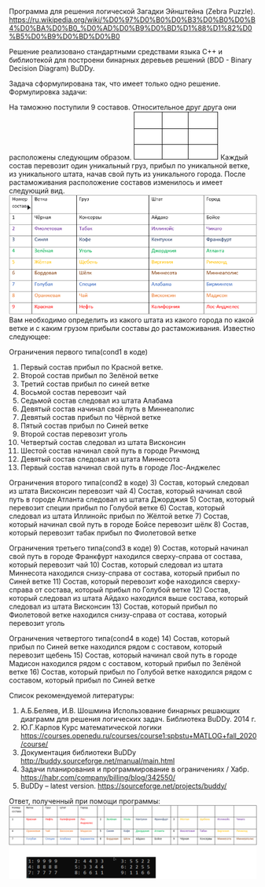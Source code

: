 Программа для решения логической Загадки Эйнштейна (Zebra Puzzle).
https://ru.wikipedia.org/wiki/%D0%97%D0%B0%D0%B3%D0%B0%D0%B4%D0%BA%D0%B0_%D0%AD%D0%B9%D0%BD%D1%88%D1%82%D0%B5%D0%B9%D0%BD%D0%B0

Решение реализовано стандартными средствами языка C++ и библиотекой для построени бинарных деревьев решений (BDD - Binary Decision Diagram) BuDDy.

Задача сформулирована так, что имеет только одно решение.
Формулировка задачи:

На таможню поступили 9 составов.
Относительное друг друга они расположены следующим образом.
![alt text](screenshots/3.png "")
Каждый состав перевозит один уникальный груз, прибыл по уникальной ветке, из уникального штата, начав свой путь из уникального города. 
После растаможивания расположение составов изменилось и имеет следующий вид.
![alt text](screenshots/1.png "")
Вам необходимо определить из какого штата из какого города по какой ветке и с каким грузом прибыли составы до растаможивания. Известно следующее:

Ограничения первого типа(cond1 в коде)
1)	Первый состав прибыл по Красной ветке.
2)	Второй состав прибыл по Зелёной ветке
3) 	Третий состав прибыл по синей ветке 
4) 	Восьмой состав перевозит чай
5) 	Седьмой состав следовал из штата Алабама
6)	Девятый состав начинал свой путь в Миннеаполис
7)	Девятый состав прибыл по Чёрной ветке 
8)	Пятый состав прибыл по Синей ветке
9)	Второй состав перевозит уголь
10)	Четвертый состав следовал из штата Висконсин
11)	Шестой состав начинал свой путь в городе Ричмонд
12)	Девятый состав следовал из штата Миннесота
13)	Первый состав начинал свой путь в городе Лос-Анджелес

Ограничения второго типа(cond2 в коде)
3) 	Состав, который следовал из штата Висконсин перевозит чай
4) 	Состав, который начинал свой путь в городе Атланта следовал из штата Джорджия
5)	Состав, который перевозит специи прибыл по Голубой ветке
6) 	Состав, который следовал из штата Иллинойс прибыл по Жёлтой ветке
7) 	Состав, который начинал свой путь в городе Бойсе перевозит шёлк
8) 	Состав, который перевозит табак прибыл по Фиолетовой ветке 


Ограничения третьего типа(cond3 в коде)
9)	Состав, который начинал свой путь в городе Франкфурт находился сверху-справа от состава, который перевозит чай
10) Состав, который следовал из штата Миннесота находился снизу-справа от состава, который прибыл по Синей ветке
11) Состав, который перевозит кофе находился сверху-справа от состава, который прибыл по Голубой ветке
12)	Состав, который следовал из штата Айдахо находился выше состава, который следовал из штата Висконсин
13)	Состав, который прибыл по Фиолетовой ветке находился снизу-справа от состава, который перевозит уголь

Ограничения четвертого типа(cond4 в коде)
14)	Состав, который прибыл по Синей ветке находился рядом с составом, который перевозит щебень
15)	Состав, который начинал свой путь в городе Мадисон находился рядом с составом, который прибыл по Зелёной ветке
16)	Состав, который прибыл по Голубой ветке находился рядом с составом, который прибыл по Синей ветке 	 

Список рекомендуемой литературы:
1)	А.Б.Беляев, И.В. Шошмина Использование бинарных решающих диаграмм для решения логических задач. Библиотека BuDDy. 2014 г.
2)	Ю.Г.Карпов Курс математической логики https://courses.openedu.ru/courses/course1:spbstu+MATLOG+fall_2020/course/ 
3)	Документация библиотеки BuDDy http://buddy.sourceforge.net/manual/main.html 
4)	Задачи планирования и программирование в ограничениях / Хабр. https://habr.com/company/billing/blog/342550/
5)	BuDDy – latest version. https://sourceforge.net/projects/buddy/


Ответ, полученный при помощи программы:
![alt text](screenshots/2.png "")
